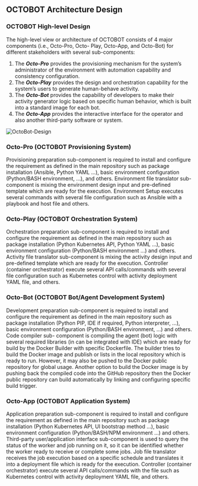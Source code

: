 ## OCTOBOT Architecture Design

### OCTOBOT High-level Design

The high-level view or architecture of OCTOBOT consists of 4 major components (i.e., Octo-Pro, Octo-
Play, Octo-App, and Octo-Bot) for different stakeholders with several sub-components:

1. The __*Octo-Pro*__ provides the provisioning mechanism for the system’s
administrator of the environment with automation capability and consistency
configuration.
2. The __*Octo-Play*__ provides the design and orchestration capability for the system’s
users to generate human-behave activity.
3. The __*Octo-Bot*__ provides the capability of developers to make their activity generator
logic based on specific human behavior, which is built into a standard image for
each bot.
4. The __*Octo-App*__ provides the interactive interface for the operator and also another
third-party software or system.

![OctoBot-Design](../Images/Octo-Bot-Design.PNG)

### Octo-Pro (OCTOBOT Provisioning System)

Provisioning preparation sub-component is required to install and configure the
requirement as defined in the main repository such as package installation
(Ansible, Python YAML ...), basic environment configuration (Python/BASH
environment, ...), and others. Environment file translator sub-component is
mixing the environment design input and pre-defined template which are ready
for the execution. Environment Setup executes several commands with several file
configuration such as Ansible with a playbook and host file and others.

### Octo-Play (OCTOBOT Orchestration System)

Orchestration preparation sub-component is required to install and configure the
requirement as defined in the main repository such as package installation
(Python Kubernetes API, Python YAML ...), basic environment configuration
(Python/BASH environment ...) and others. Activity file translator sub-component
is mixing the activity design input and pre-defined template which are ready for the
execution. Controller (container orchestrator) execute several API
calls/commands with several file configuration such as Kubernetes control with
activity deployment YAML file, and others.

### Octo-Bot (OCTOBOT Bot/Agent Development System)

Development preparation sub-component is required to install and configure the
requirement as defined in the main repository such as package installation
(Python PIP, IDE if required, Python interpreter, ...), basic environment
configuration (Python/BASH environment, ...) and others. Code compiler sub-
component is compiling the agent (bot) logic with several required libraries (in
can be integrated with IDE) which are ready for build by the Docker Builder with
specific Dockerfile. The builder tries to build the Docker image and publish or
lists in the local repository which is ready to run. However, it may also be pushed
to the Docker public repository for global usage. Another option to build the
Docker image is by pushing back the compiled code into the GitHub repository
then the Docker public repository can build automatically by linking and
configuring specific build trigger.

### Octo-App (OCTOBOT Application System)

Application preparation sub-component is required to install and configure the
requirement as defined in the main repository such as package installation
(Python Kubernetes API, UI bootstrap method ...), basic environment
configuration (Python/BASH/NPM environment ...) and others. Third-party user/application
interface sub-component is used to query the status of the worker and job running
on it, so it can be identified whether the worker ready to receive or complete some
jobs. Job file translator receives the job execution based on a specific schedule
and translates it into a deployment file which is ready for the execution.
Controller (container orchestrator) execute several API calls/commands with the
file such as Kubernetes control with activity deployment YAML file, and others.
